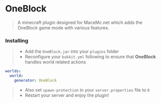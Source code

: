 # OneBlock

> A minecraft plugin designed for MaceMc.net which adds the OneBlock game mode with various features.
### Installing

> - Add the ``OneBlock.jar`` into your ``plugins`` folder
> - Reconfigure your ``bukkit.yml`` following to ensure that **OneBlock** handles world related actions
```yaml
worlds:
  world:
    generator: OneBlock
```

> - Also set ``spawn-protection`` in your ``server.properties`` file to ``0``
> - Restart your server and enjoy the plugin!